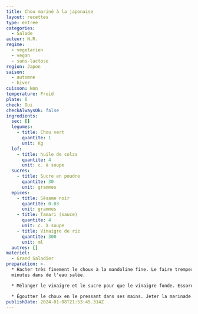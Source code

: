 ```yaml
---
title: Chou mariné à la japonaise
layout: recettes
type: entree
categories:
  - Salade
auteur: N.R.
regime:
  - vegetarien
  - vegan
  - sans-lactose
region: Japon
saison:
  - automne
  - hiver
cuisson: Non
temperature: Froid
plate: 6
check: Oui
checkAlwaysOk: false
ingredients:
  sec: []
  legumes:
    - title: Chou vert
      quantite: 1
      unit: Kg
  lof:
    - title: huile de colza
      quantite: 4
      unit: c. à soupe
  sucres:
    - title: Sucre en poudre
      quantite: 30
      unit: grammes
  epices:
    - title: Sésame noir
      quantite: 0.03
      unit: grammes
    - title: Tamari (sauce)
      quantite: 4
      unit: c. à soupe
    - title: Vinaigre de riz
      quantite: 300
      unit: ml
  autres: []
materiel:
  - Grand Saladier
preparation: >-
  * Hacher très finement le choux à la mandoline fine. Le faire tremper 20
  minutes dans de l'eau salée.

  * Mélanger le vinaigre et le sucre pour que le vinaigre fonde. Essorer le choux blanc, le rincer. Mélanger le choux avec la marinade de vinaigre. Laisser mariner environ 4 heures.

  * Égoutter le choux en le pressant dans ses mains. Jeter la marinade. Assaisonner avec l'huile et le tamari, ajouter les graines de sésame.
publishDate: 2024-01-08T21:53:45.314Z
---
```

